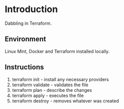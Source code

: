 # Introduction
Dabbling in Terraform.

## Environment
Linux Mint, Docker and Terraform installed locally.

## Instructions
1. terraform init - install any necessary providers
2. terraform validate - validates the file
3. terraform plan - describe the changes
4. terraform apply - executes the file
5. terraform destroy - removes whatever was created